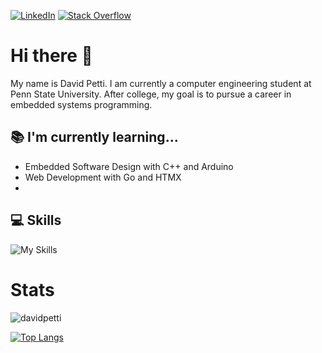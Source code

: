 <a href="https://www.linkedin.com/in/david-petti/">![LinkedIn](https://img.shields.io/badge/linkedin-%230077B5.svg?style=for-the-badge&logo=linkedin&logoColor=white)</a>
<a href='https://stackoverflow.com/users/21190502/david-petti'>![Stack Overflow](https://img.shields.io/badge/-Stackoverflow-FE7A16?style=for-the-badge&logo=stack-overflow&logoColor=white)</a>

# Hi there 👋

My name is David Petti. I am currently a computer engineering student at Penn State University. After college, my goal is to pursue a career in embedded systems programming.

## 📚 I'm currently learning...

- Embedded Software Design with C++ and Arduino
- Web Development with Go and HTMX
- 

## 💻 Skills

![My Skills](https://skillicons.dev/icons?i=ts,react,express,vite,py,java,postgres,docker,kubernetes,linux,git)

# Stats

<p align="left"> <img src="https://github-readme-stats.vercel.app/api?username=davidpetti&show_icons=true&theme=dracula" alt="davidpetti" />

[![Top Langs](https://github-readme-stats.vercel.app/api/top-langs/?username=davidpetti&layout=compact&theme=dracula)](https://github.com/davidpetti/github-readme-stats)
